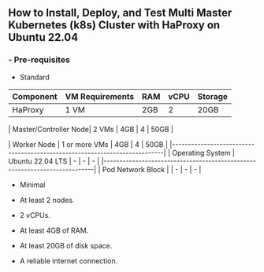 ## How to Install, Deploy, and Test Multi Master Kubernetes (k8s) Cluster with HaProxy on Ubuntu 22.04

  ### - Pre-requisites

 - Standard


| Component             | VM Requirements         | RAM    | vCPU | Storage |
|-----------------------|-------------------------|--------|------|---------|
| HaProxy               | 1 VM                    | 2GB    | 2    | 20GB    |

| Master/Controller Node| 2 VMs                   | 4GB    | 4    | 50GB    |

| Worker Node           | 1 or more VMs           | 4GB    | 4    | 50GB    |
|---------------------------------------------------------------------------|
| Operating System      | Ubuntu 22.04 LTS        | -      | -    | -       |
|---------------------------------------------------------------------------|
| Pod Network Block     |                         | -      | -    | -       |


 - Minimal

  - At least 2 nodes.
  - 2 vCPUs.
  - At least 4GB of RAM.
  - At least 20GB of disk space.
  - A reliable internet connection.
